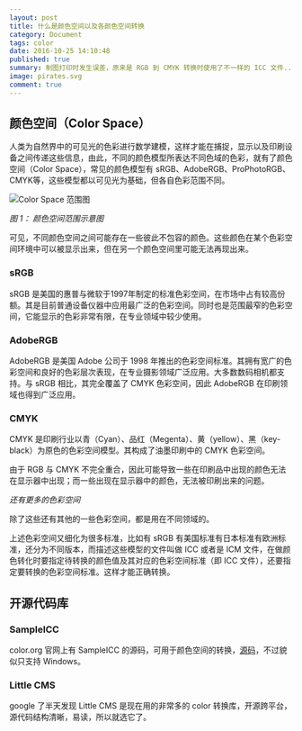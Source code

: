 ```yaml
---
layout: post
title: 什么是颜色空间以及各颜色空间转换
category: Document
tags: color
date: 2016-10-25 14:10:48
published: true
summary: 制图打印时发生误差，原来是 RGB 到 CMYK 转换时使用了不一样的 ICC 文件......
image: pirates.svg
comment: true
---
```


## 颜色空间（Color Space）

人类为自然界中的可见光的色彩进行数学建模，这样才能在捕捉，显示以及印刷设备之间传递这些信息，由此，不同的颜色模型所表达不同色域的色彩，就有了颜色空间（Color Space），常见的颜色模型有 sRGB、AdobeRGB、ProPhotoRGB、CMYK等，这些模型都以可见光为基础，但各自色彩范围不同。

![Color Space 范围图](https://upload.wikimedia.org/wikipedia/commons/3/37/Colorspace.png)

*图 1： 颜色空间范围示意图*

可见，不同颜色空间之间可能存在一些彼此不包容的颜色。这些颜色在某个色彩空间环境中可以被显示出来，但在另一个颜色空间里可能无法再现出来。

### sRGB

sRGB 是美国的惠普与微软于1997年制定的标准色彩空间，在市场中占有较高份额。其是目前普通设备仪器中应用最广泛的色彩空间。同时也是范围最窄的色彩空间，它能显示的色彩非常有限，在专业领域中较少使用。

### AdobeRGB

AdobeRGB 是美国 Adobe 公司于 1998 年推出的色彩空间标准。其拥有宽广的色彩空间和良好的色彩层次表现，在专业摄影领域广泛应用。大多数数码相机都支持。与 sRGB 相比，其完全覆盖了 CMYK 色彩空间，因此 AdobeRGB 在印刷领域也得到广泛应用。

### CMYK

CMYK 是印刷行业以青（Cyan）、品红（Megenta）、黄（yellow）、黑（key-black）为原色的色彩空间模型。其构成了油墨印刷中的 CMYK 色彩空间。

由于 RGB 与 CMYK 不完全重合，因此可能导致一些在印刷品中出现的颜色无法在显示器中出现；而一些出现在显示器中的颜色，无法被印刷出来的问题。


*还有更多的色彩空间*

除了这些还有其他的一些色彩空间，都是用在不同领域的。

上述色彩空间又细化为很多标准，比如有 sRGB 有美国标准有日本标准有欧洲标准，还分为不同版本，而描述这些模型的文件叫做 ICC 或者是 ICM 文件，在做颜色转化时要指定待转换的颜色值及其对应的色彩空间标准（即 ICC 文件），还要指定要转换的色彩空间标准。这样才能正确转换。


## 开源代码库

### SampleICC

color.org 官网上有 SampleICC 的源码，可用于颜色空间的转换，[源码](http://sourceforge.net/projects/sampleicc/)，不过貌似只支持 Windows。

### Little CMS

google 了半天发现 Little CMS 是现在用的非常多的 color 转换库，开源跨平台，源代码结构清晰，易读，所以就选它了。

